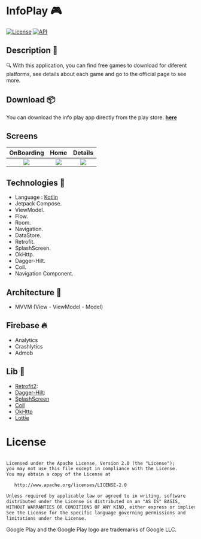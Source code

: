 # InfoPlay 🎮

<a href="https://opensource.org/licenses/Apache-2.0"><img alt="License" src="https://img.shields.io/badge/License-Apache%202.0-blue.svg"/></a>
<a href="https://android-arsenal.com/api?level=34"><img alt="API" src="https://img.shields.io/badge/API-34%2B-brightgreen.svg?style=flat"/></a>

## Description 📃
🔍 With this application, you can find free games to download for diferent platforms, see details about each game and go to the official page to see more.

## Download 📦
You can download the info play app directly from the play store. [**here**](https://play.google.com/store/apps/details?id=com.nicolas.freegames)

## Screens
OnBoarding                 | Home | Details
:-------------------------:|:-------------------------:|:-------------------------:
<img src="https://github.com/aleixo-dev/InfoPlay/assets/75820713/de1722a8-82b5-4cbb-8bf7-a744431f514f" /> | <img src="https://github.com/aleixo-dev/InfoPlay/assets/75820713/ab642abf-626e-4bfc-b446-5d92517cadd5" /> | <img src="https://github.com/aleixo-dev/InfoPlay/assets/75820713/d9c0bb08-eacf-4fa9-9cd2-9d705af968a6" />

## Technologies 📌

- Language : [Kotlin](https://kotlinlang.org/)
- Jetpack Compose.
- ViewModel.
- Flow.
- Room.
- Navigation.
- DataStore.
- Retrofit.
- SplashScreen.
- OkHttp.
- Dagger-Hilt.
- Coil.
- Navigation Component.

## Architecture 📃
  - MVVM (View - ViewModel - Model)  

## Firebase 🔥
  - Analytics 
  - Crashlytics
  - Admob

## Lib 📖
  - [Retrofit2](https://github.com/square/retrofit):
  - [Dagger-Hilt](https://developer.android.com/training/dependency-injection/dagger-android):
  - [SplashScreen](https://developer.android.com/develop/ui/views/launch/splash-screen)
  - [Coil](https://coil-kt.github.io/coil/)
  - [OkHttp](https://square.github.io/okhttp/)
  - [Lottie](https://github.com/airbnb/lottie-android)

# License
```xml

Licensed under the Apache License, Version 2.0 (the "License");
you may not use this file except in compliance with the License.
You may obtain a copy of the License at

   http://www.apache.org/licenses/LICENSE-2.0

Unless required by applicable law or agreed to in writing, software
distributed under the License is distributed on an "AS IS" BASIS,
WITHOUT WARRANTIES OR CONDITIONS OF ANY KIND, either express or implied.
See the License for the specific language governing permissions and
limitations under the License.
```

Google Play and the Google Play logo are trademarks of Google LLC.
